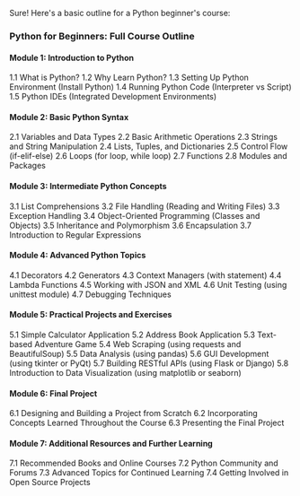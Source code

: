 Sure! Here's a basic outline for a Python beginner's course:

### Python for Beginners: Full Course Outline

#### Module 1: Introduction to Python
1.1 What is Python?
1.2 Why Learn Python?
1.3 Setting Up Python Environment (Install Python)
1.4 Running Python Code (Interpreter vs Script)
1.5 Python IDEs (Integrated Development Environments)

#### Module 2: Basic Python Syntax
2.1 Variables and Data Types
2.2 Basic Arithmetic Operations
2.3 Strings and String Manipulation
2.4 Lists, Tuples, and Dictionaries
2.5 Control Flow (if-elif-else)
2.6 Loops (for loop, while loop)
2.7 Functions
2.8 Modules and Packages

#### Module 3: Intermediate Python Concepts
3.1 List Comprehensions
3.2 File Handling (Reading and Writing Files)
3.3 Exception Handling
3.4 Object-Oriented Programming (Classes and Objects)
3.5 Inheritance and Polymorphism
3.6 Encapsulation
3.7 Introduction to Regular Expressions

#### Module 4: Advanced Python Topics
4.1 Decorators
4.2 Generators
4.3 Context Managers (with statement)
4.4 Lambda Functions
4.5 Working with JSON and XML
4.6 Unit Testing (using unittest module)
4.7 Debugging Techniques

#### Module 5: Practical Projects and Exercises
5.1 Simple Calculator Application
5.2 Address Book Application
5.3 Text-based Adventure Game
5.4 Web Scraping (using requests and BeautifulSoup)
5.5 Data Analysis (using pandas)
5.6 GUI Development (using tkinter or PyQt)
5.7 Building RESTful APIs (using Flask or Django)
5.8 Introduction to Data Visualization (using matplotlib or seaborn)

#### Module 6: Final Project
6.1 Designing and Building a Project from Scratch
6.2 Incorporating Concepts Learned Throughout the Course
6.3 Presenting the Final Project

#### Module 7: Additional Resources and Further Learning
7.1 Recommended Books and Online Courses
7.2 Python Community and Forums
7.3 Advanced Topics for Continued Learning
7.4 Getting Involved in Open Source Projects

